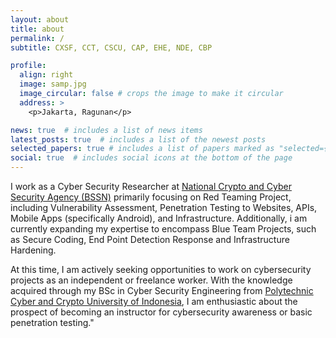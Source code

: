 ```yaml
---
layout: about
title: about
permalink: /
subtitle: CXSF, CCT, CSCU, CAP, EHE, NDE, CBP

profile:
  align: right
  image: samp.jpg
  image_circular: false # crops the image to make it circular
  address: >
    <p>Jakarta, Ragunan</p>

news: true  # includes a list of news items
latest_posts: true  # includes a list of the newest posts
selected_papers: true # includes a list of papers marked as "selected={true}"
social: true  # includes social icons at the bottom of the page
---
```


I work as a Cyber Security Researcher at [National  Crypto and Cyber Security Agency (BSSN)](https://www.bssn.go.id/ "BSSN") primarily focusing on Red Teaming Project, including Vulnerability Assessment, Penetration Testing to Websites, APIs, Mobile Apps (specifically Android), and Infrastructure. Additionally, i am currently expanding my expertise to encompass Blue Team Projects, such as Secure Coding, End Point Detection Response and Infrastructure Hardening.

At this time, I am actively seeking opportunities to work on cybersecurity projects as an independent or freelance worker. With the knowledge acquired through my BSc in Cyber Security Engineering from [Polytechnic Cyber and Crypto University of Indonesia](https://poltekssn.ac.id/), I am enthusiastic about the prospect of becoming an instructor for cybersecurity awareness or basic penetration testing."
